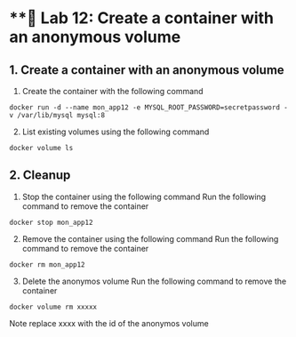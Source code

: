 # **🧪 Lab 12: Create a container with an anonymous volume

## 1. Create a container with an anonymous volume

1. Create the container with the following command
```
docker run -d --name mon_app12 -e MYSQL_ROOT_PASSWORD=secretpassword -v /var/lib/mysql mysql:8
```

2. List existing volumes using the following command
```
docker volume ls
```

## 2. Cleanup

1. Stop the container using the following command
Run the following command to remove the container
```
docker stop mon_app12
```

2. Remove the container using the following command
Run the following command to remove the container
```
docker rm mon_app12
``` 

3. Delete the anonymos volume
Run the following command to remove the container
```
docker volume rm xxxxx
``` 

Note replace xxxx with the id of the anonymos volume